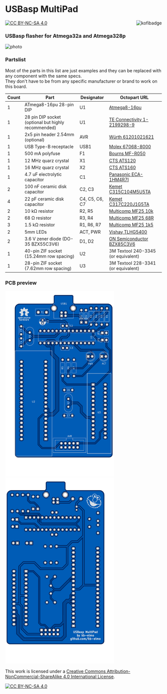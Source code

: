 # USBasp MultiPad

[![CC BY-NC-SA 4.0][cc-by-nc-sa-shield]][cc-by-nc-sa]
<a href="https://ko-fi.com/kb_elmo"><img src="https://i.imgur.com/9T0bvqO.png" alt="kofibadge" align="right"/></a>

### USBasp flasher for Atmega32a and Atmega328p

<img src="https://i.imgur.com/YPClCyn.jpg" alt="photo" width="800"/>

### Partslist
Most of the parts in this list are just examples and they can be replaced with any component with the same specs.  
They don't have to be from any specific manufacturer or brand to work on this board.

|Count|Part|Designator|Octopart URL|
|-|-|-|-|
|1|ATmega8-16pu 28-pin DIP|U1|[Atmega8-16pu](https://octopart.com/atmega8-16pu-microchip-77760540)|
|1|28 pin DIP socket (optional but highly recommended)|U1|[TE Connectivity 1-2199298-9](https://octopart.com/1-2199298-9-te+connectivity-39188588)|
|1|2x5 pin header 2.54mm (optional)|AVR|[Würth 61201021621](https://octopart.com/61201021621-w%C3%BCrth+elektronik-8917783)|
|1|USB Type-B receptacle|USB1|[Molex 67068-8000](https://octopart.com/67068-8000-molex-314304)|
|1|500 mA polyfuse|F1|[Bourns MF-R050](https://octopart.com/mf-r050-bourns-19418)|
|1|12 MHz quarz crystal|X1|[CTS ATS120](https://octopart.com/ats120-cts+components-315826)|
|1|16 MHz quarz crystal|X2|[CTS ATS160](https://octopart.com/ats160-cts+components-315830)|
|1|4.7 uF electrolytic capacitor|C1|[Panasonic ECA-1HM4R7I](https://octopart.com/eca-1hm4r7i-panasonic-39478610)|
|2|100 nF ceramic disk capacitor|C2, C3|[Kemet C315C104M5U5TA](https://octopart.com/c315c104m5u5ta-kemet-83288)|
|4|22 pF ceramic disk capacitor|C4, C5, C6, C7|[Kemet C317C220J1G5TA](https://octopart.com/c317c220j1g5ta-kemet-1747641)|
|2|10 kΩ resistor|R2, R5|[Multicomp MF25 10k](https://octopart.com/mf25+10k-multicomp-2697429)|
|2|68 Ω resistor|R3, R4|[Multicomp MF25 68R](https://octopart.com/mf25+68r-multicomp-5364489)|
|3|1.5 kΩ resistor|R1, R6, R7|[Multicomp MF25 1k5](https://octopart.com/mf25+1k5-multicomp-5372506)|
|2|5mm LEDs|ACT, PWR|[Vishay TLHG5400](https://octopart.com/tlhg5400-vishay-39403037)|
|2|3.6 V zener diode (DO-35 BZX55C3V6)|D1, D2|[ON Semiconductor BZX85C3V6](https://octopart.com/bzx85c3v6-on+semiconductor-84409073)|
|1|40-pin ZIF socket (15.24mm row spacing)|U2|3M Textool 240-3345 (or equivalent)|
|1|28-pin ZIF socket (7.62mm row spacing)|U3|3M Textool 228-3341 (or equivalent)|

### PCB preview

<img src="front.png" alt="render" width="350"/><img src="back.png" alt="render" width="350"/>

This work is licensed under a
[Creative Commons Attribution-NonCommercial-ShareAlike 4.0 International License][cc-by-nc-sa].

[![CC BY-NC-SA 4.0][cc-by-nc-sa-image]][cc-by-nc-sa]

[cc-by-nc-sa]: http://creativecommons.org/licenses/by-nc-sa/4.0/
[cc-by-nc-sa-image]: https://licensebuttons.net/l/by-nc-sa/4.0/88x31.png
[cc-by-nc-sa-shield]: https://img.shields.io/badge/License-CC%20BY--NC--SA%204.0-lightgrey.svg
